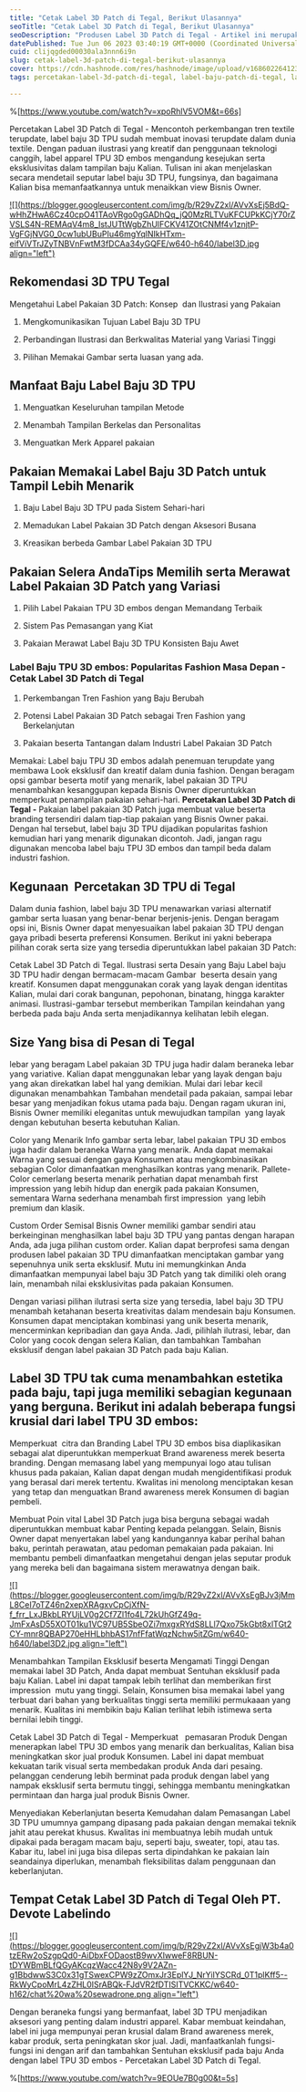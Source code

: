 ```yaml
---
title: "Cetak Label 3D Patch di Tegal, Berikut Ulasannya"
seoTitle: "Cetak Label 3D Patch di Tegal, Berikut Ulasannya"
seoDescription: "Produsen Label 3D Patch di Tegal - Artikel ini merupakan Saran secara lengkap yang kami Tulis tentang Jasa Cetak Label 3D Patch di Tegal"
datePublished: Tue Jun 06 2023 03:40:19 GMT+0000 (Coordinated Universal Time)
cuid: clijqgded00030ala3nnn6i9n
slug: cetak-label-3d-patch-di-tegal-berikut-ulasannya
cover: https://cdn.hashnode.com/res/hashnode/image/upload/v1686022641230/b5e4c24b-f80e-4e18-823d-2b24588d752c.jpeg
tags: percetakan-label-3d-patch-di-tegal, label-baju-patch-di-tegal, label-baju-jersey-tegal

---
```


%[https://www.youtube.com/watch?v=xpoRhlV5VOM&t=66s] 

Percetakan Label 3D Patch di Tegal - Mencontoh perkembangan tren textile terupdate, label baju 3D TPU sudah membuat inovasi terupdate dalam dunia textile. Dengan paduan ilustrasi yang kreatif dan penggunaan teknologi canggih, label apparel TPU 3D embos mengandung kesejukan serta eksklusivitas dalam tampilan baju Kalian. Tulisan ini akan menjelaskan secara mendetail seputar label baju 3D TPU, fungsinya, dan bagaimana Kalian bisa memanfaatkannya untuk menaikkan view Bisnis Owner.

[![](https://blogger.googleusercontent.com/img/b/R29vZ2xl/AVvXsEj5BdQ-wHhZHwA6Cz40cpO41TAoVRgo0gGADhQq_jQ0MzRLTVuKFCUPkKCjY70rZVSLS4N-REMAqV4m8_IstJUTtWgbZhUlFCKV41ZOtCNMf4v1znjtP-VgFGjNVG0_0cw1ubUBuPIu46mgYqlNIkHTxm-eifViVTrJZyTNBVnFwtM3fDCAa34yGQFE/w640-h640/label3D.jpg align="left")](https://blogger.googleusercontent.com/img/b/R29vZ2xl/AVvXsEj5BdQ-wHhZHwA6Cz40cpO41TAoVRgo0gGADhQq_jQ0MzRLTVuKFCUPkKCjY70rZVSLS4N-REMAqV4m8_IstJUTtWgbZhUlFCKV41ZOtCNMf4v1znjtP-VgFGjNVG0_0cw1ubUBuPIu46mgYqlNIkHTxm-eifViVTrJZyTNBVnFwtM3fDCAa34yGQFE/s900/label3D.jpg)

## Rekomendasi 3D TPU Tegal

Mengetahui Label Pakaian 3D Patch: Konsep  dan Ilustrasi yang Pakaian

1. Mengkomunikasikan Tujuan Label Baju 3D TPU
    
2. Perbandingan Ilustrasi dan Berkwalitas Material yang Variasi Tinggi
    
3. Pilihan Memakai Gambar serta luasan yang ada.
    

## Manfaat Baju Label Baju 3D TPU

1. Menguatkan Keseluruhan tampilan Metode
    
2. Menambah Tampilan Berkelas dan Personalitas
    
3. Menguatkan Merk Apparel pakaian
    

## Pakaian Memakai Label Baju 3D Patch untuk Tampil Lebih Menarik

1. Baju Label Baju 3D TPU pada Sistem Sehari-hari
    
2. Memadukan Label Pakaian 3D Patch dengan Aksesori Busana
    
3. Kreasikan berbeda Gambar Label Pakaian 3D TPU
    

## Pakaian Selera AndaTips Memilih serta Merawat Label Pakaian 3D Patch yang Variasi

1. Pilih Label Pakaian TPU 3D embos dengan Memandang Terbaik
    
2. Sistem Pas Pemasangan yang Kiat
    
3. Pakaian Merawat Label Baju 3D TPU Konsisten Baju Awet
    

### Label Baju TPU 3D embos: Popularitas Fashion Masa Depan - Cetak Label 3D Patch di Tegal

1. Perkembangan Tren Fashion yang Baju Berubah
    
2. Potensi Label Pakaian 3D Patch sebagai Tren Fashion yang Berkelanjutan
    
3. Pakaian beserta Tantangan dalam Industri Label Pakaian 3D Patch
    

Memakai: Label baju TPU 3D embos adalah penemuan terupdate yang membawa Look eksklusif dan kreatif dalam dunia fashion. Dengan beragam opsi gambar beserta motif yang menarik, label pakaian 3D TPU menambahkan kesanggupan kepada Bisnis Owner diperuntukkan memperkuat penampilan pakaian sehari-hari. **Percetakan Label 3D Patch di Tegal -** Pakaian label pakaian 3D Patch juga membuat value beserta branding tersendiri dalam tiap-tiap pakaian yang Bisnis Owner pakai. Dengan hal tersebut, label baju 3D TPU dijadikan popularitas fashion kemudian hari yang menarik digunakan dicontoh. Jadi, jangan ragu digunakan mencoba label baju TPU 3D embos dan tampil beda dalam industri fashion.

## Kegunaan  Percetakan 3D TPU di Tegal

Dalam dunia fashion, label baju 3D TPU menawarkan variasi alternatif gambar serta luasan yang benar-benar berjenis-jenis. Dengan beragam opsi ini, Bisnis Owner dapat menyesuaikan label pakaian 3D TPU dengan gaya pribadi beserta preferensi Konsumen. Berikut ini yakni beberapa pilihan corak serta size yang tersedia diperuntukkan label pakaian 3D Patch:

Cetak Label 3D Patch di Tegal. Ilustrasi serta Desain yang Baju Label baju 3D TPU hadir dengan bermacam-macam Gambar  beserta desain yang kreatif. Konsumen dapat menggunakan corak yang layak dengan identitas Kalian, mulai dari corak bangunan, pepohonan, binatang, hingga karakter animasi. Ilustrasi-gambar tersebut memberikan Tampilan keindahan yang berbeda pada baju Anda serta menjadikannya kelihatan lebih elegan.

## Size Yang bisa di Pesan di Tegal

lebar yang beragam Label pakaian 3D TPU juga hadir dalam beraneka lebar yang variative. Kalian dapat menggunakan lebar yang layak dengan baju yang akan direkatkan label hal yang demikian. Mulai dari lebar kecil digunakan menambahkan Tambahan mendetail pada pakaian, sampai lebar besar yang menjadikan fokus utama pada baju. Dengan ragam ukuran ini, Bisnis Owner memiliki eleganitas untuk mewujudkan tampilan  yang layak dengan kebutuhan beserta kebutuhan Kalian.

Color yang Menarik Info gambar serta lebar, label pakaian TPU 3D embos juga hadir dalam beraneka Warna yang menarik. Anda dapat memakai Warna yang sesuai dengan gaya Konsumen atau mengkombinasikan sebagian Color dimanfaatkan menghasilkan kontras yang menarik. Pallete-Color cemerlang beserta menarik perhatian dapat menambah first impression yang lebih hidup dan energik pada pakaian Konsumen, sementara Warna sederhana menambah first impression  yang lebih premium dan klasik.

Custom Order Semisal Bisnis Owner memiliki gambar sendiri atau berkeinginan menghasilkan label baju 3D TPU yang pantas dengan harapan Anda, ada juga pilihan custom order. Kalian dapat berprofesi sama dengan produsen label pakaian 3D TPU dimanfaatkan menciptakan gambar yang sepenuhnya unik serta eksklusif. Mutu ini memungkinkan Anda dimanfaatkan mempunyai label baju 3D Patch yang tak dimiliki oleh orang lain, menambah nilai eksklusivitas pada pakaian Konsumen.

Dengan variasi pilihan ilutrasi serta size yang tersedia, label baju 3D TPU menambah ketahanan beserta kreativitas dalam mendesain baju Konsumen. Konsumen dapat menciptakan kombinasi yang unik beserta menarik, mencerminkan kepribadian dan gaya Anda. Jadi, pilihlah ilutrasi, lebar, dan Color yang cocok dengan selera Kalian, dan tambahkan Tambahan eksklusif dengan label pakaian 3D Patch pada baju Kalian.

## Label 3D TPU tak cuma menambahkan estetika pada baju, tapi juga memiliki sebagian kegunaan yang berguna. Berikut ini adalah beberapa fungsi krusial dari label TPU 3D embos:

Memperkuat  citra dan Branding Label TPU 3D embos bisa diaplikasikan sebagai alat diperuntukkan memperkuat Brand awareness merek beserta branding. Dengan memasang label yang mempunyai logo atau tulisan khusus pada pakaian, Kalian dapat dengan mudah mengidentifikasi produk yang berasal dari merek tertentu. Kwalitas ini menolong menciptakan kesan  yang tetap dan menguatkan Brand awareness merek Konsumen di bagian pembeli.

Membuat Poin vital Label 3D Patch juga bisa berguna sebagai wadah diperuntukkan membuat kabar Penting kepada pelanggan. Selain, Bisnis Owner dapat menyertakan label yang kandungannya kabar perihal bahan baku, perintah perawatan, atau pedoman pemakaian pada pakaian. Ini membantu pembeli dimanfaatkan mengetahui dengan jelas seputar produk yang mereka beli dan bagaimana sistem merawatnya dengan baik.

[![](https://blogger.googleusercontent.com/img/b/R29vZ2xl/AVvXsEgBJv3jMmL8CeI7oTZ46n2xepXRAgxvCpCjXfN-f_frr_LxJBkbLRYUjLV0g2Cf7Zl1fo4L72kUhGfZ49q-JmFxAsD55XOT01ku1VC97UB5SbeOZi7mxgxRYdS8LLl7Qxo75kGbt8xlTGt2CY-mnr8QBAP270eHHLbhbAS17nfFfatWqzNchw5itZGm/w640-h640/label3D2.jpg align="left")](https://blogger.googleusercontent.com/img/b/R29vZ2xl/AVvXsEgBJv3jMmL8CeI7oTZ46n2xepXRAgxvCpCjXfN-f_frr_LxJBkbLRYUjLV0g2Cf7Zl1fo4L72kUhGfZ49q-JmFxAsD55XOT01ku1VC97UB5SbeOZi7mxgxRYdS8LLl7Qxo75kGbt8xlTGt2CY-mnr8QBAP270eHHLbhbAS17nfFfatWqzNchw5itZGm/s900/label3D2.jpg)

Menambahkan Tampilan Eksklusif beserta Mengamati Tinggi Dengan memakai label 3D Patch, Anda dapat membuat Sentuhan eksklusif pada baju Kalian. Label ini dapat tampak lebih terlihat dan memberikan first impression  mutu yang tinggi. Selain, Konsumen bisa memakai label yang terbuat dari bahan yang berkualitas tinggi serta memiliki permukaaan yang menarik. Kualitas ini membikin baju Kalian terlihat lebih istimewa serta bernilai lebih tinggi.

Cetak Label 3D Patch di Tegal - Memperkuat   pemasaran Produk Dengan menerapkan label TPU 3D embos yang menarik dan berkualitas, Kalian bisa meningkatkan skor jual produk Konsumen. Label ini dapat membuat kekuatan tarik visual serta membedakan produk Anda dari pesaing. pelanggan cenderung lebih berminat pada produk dengan label yang nampak eksklusif serta bermutu tinggi, sehingga membantu meningkatkan permintaan dan harga jual produk Bisnis Owner.

Menyediakan Keberlanjutan beserta Kemudahan dalam Pemasangan Label 3D TPU umumnya gampang dipasang pada pakaian dengan memakai teknik jahit atau perekat khusus. Kwalitas ini membuatnya lebih mudah untuk dipakai pada beragam macam baju, seperti baju, sweater, topi, atau tas. Kabar itu, label ini juga bisa dilepas serta dipindahkan ke pakaian lain seandainya diperlukan, menambah fleksibilitas dalam penggunaan dan keberlanjutan.

## Tempat Cetak Label 3D Patch di Tegal Oleh PT. Devote Labelindo

[![](https://blogger.googleusercontent.com/img/b/R29vZ2xl/AVvXsEgjW3b4a0tzERw2oSzgpQd0-AiDbxFODaostB9wvXIwweF8RBUN-tDYWBmBLfQGyAKcqzWacc42N8y9V2AZn-g1BbdwwS3C0x31gTSwexCPW9zZOmxJr3EplYJ_NrYiIYSCRd_0T1plKff5--RkWyCpoMrL4zZHL0ISrABQk-FJdVR2fDTISITVCKKC/w640-h162/chat%20wa%20sewadrone.png align="left")](https://wa.me/+6287838865004?text=Permisi%2C%20kak%20mau%20nanya%20tentang%20label%2C%20dapat%20informasi%20dari%20devotelabels.web.id)

Dengan beraneka fungsi yang bermanfaat, label 3D TPU menjadikan aksesori yang penting dalam industri apparel. Kabar membuat keindahan, label ini juga mempunyai peran krusial dalam Brand awareness merek, kabar produk, serta peningkatan skor jual. Jadi, manfaatkanlah fungsi-fungsi ini dengan arif dan tambahkan Sentuhan eksklusif pada baju Anda dengan label TPU 3D embos - Percetakan Label 3D Patch di Tegal.

%[https://www.youtube.com/watch?v=9EOUe7B0g00&t=5s]